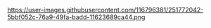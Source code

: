 https://user-images.githubusercontent.com/116796381/251772042-5bbf052c-76a9-49fa-badd-11623689ca44.png
